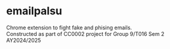 # emailpalsu
Chrome extension to fight fake and phising emails.<br>
Constructed as part of CC0002 project for Group 9/T016 Sem 2 AY2024/2025
